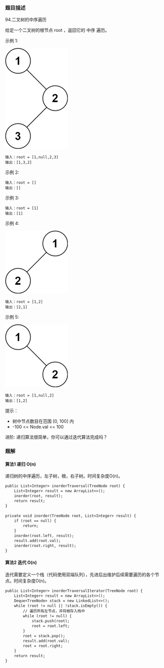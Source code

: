 ### 题目描述
94.二叉树的中序遍历

给定一个二叉树的根节点 root ，返回它的 中序 遍历。

示例 1:

![](https://github.com/RonCantWriteCode/LeetCodeJava/blob/master/src/main/resources/inorderTraversal/inorder_1.jpg)

```
输入：root = [1,null,2,3]
输出：[1,3,2]
```

示例 2:

```
输入：root = []
输出：[]
```

示例 3:

```
输入：root = [1]
输出：[1]
```

示例 4:

![](https://github.com/RonCantWriteCode/LeetCodeJava/blob/master/src/main/resources/inorderTraversal/inorder_5.jpg)

```
输入：root = [1,2]
输出：[2,1]
```

示例 5:

![](https://github.com/RonCantWriteCode/LeetCodeJava/blob/master/src/main/resources/inorderTraversal/inorder_4.jpg)

```
输入：root = [1,null,2]
输出：[1,2]
```

提示：

* 树中节点数目在范围 [0, 100] 内
* -100 <= Node.val <= 100

进阶: 递归算法很简单，你可以通过迭代算法完成吗？

### 题解

#### 算法1 递归 O(n)

递归树的中序遍历，左子树，根，右子树。时间复杂度O(n)。

```$java
public List<Integer> inorderTraversal(TreeNode root) {
    List<Integer> result = new ArrayList<>();
    inorder(root, result);
    return result;
}

private void inorder(TreeNode root, List<Integer> result) {
    if (root == null) {
        return;
    }
    inorder(root.left, result);
    result.add(root.val);
    inorder(root.right, result);
}
```

#### 算法2 迭代 O(n)

迭代需要定义一个栈（代码使用双端队列），先进后出维护后续需要遍历的各个节点。时间复杂度O(n)。

```$java
public List<Integer> inorderTraversalIterator(TreeNode root) {
    List<Integer> result = new ArrayList<>();
    Deque<TreeNode> stack = new LinkedList<>();
    while (root != null || !stack.isEmpty()) {
        // 遍历所有左节点，并将根存入栈中
        while (root != null) {
            stack.push(root);
            root = root.left;
        }
        root = stack.pop();
        result.add(root.val);
        root = root.right;
    }
    return result;
}
```